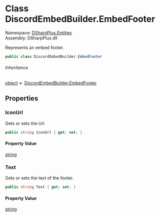 # Class DiscordEmbedBuilder.EmbedFooter

Namespace: [DSharpPlus.Entities](DSharpPlus.Entities.md)  
Assembly: DSharpPlus.dll

Represents an embed footer.

```csharp
public class DiscordEmbedBuilder.EmbedFooter
```

###### Inheritance

[object](https://learn.microsoft.com/dotnet/api/system.object) ← 
[DiscordEmbedBuilder.EmbedFooter](DSharpPlus.Entities.DiscordEmbedBuilder.EmbedFooter.md)

## Properties

### <a id="DSharpPlus_Entities_DiscordEmbedBuilder_EmbedFooter_IconUrl"></a>IconUrl

Gets or sets the Url

```csharp
public string IconUrl { get; set; }
```

#### Property Value

[string](https://learn.microsoft.com/dotnet/api/system.string)

### <a id="DSharpPlus_Entities_DiscordEmbedBuilder_EmbedFooter_Text"></a>Text

Gets or sets the text of the footer.

```csharp
public string Text { get; set; }
```

#### Property Value

[string](https://learn.microsoft.com/dotnet/api/system.string)

